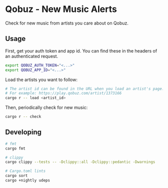 # Qobuz - New Music Alerts

Check for new music from artists you care about on Qobuz.

## Usage

First, get your auth token and app id. You can find these in the headers of an authenticated request.

```bash
export QOBUZ_AUTH_TOKEN="<...>"
export QOBUZ_APP_ID="<...>"
```

Load the artists you want to follow:

```bash
# The artist id can be found in the URL when you load an artist's page.
# For example: https://play.qobuz.com/artist/1373166
cargo r -- load <artist_id>
```

Then, periodically check for new music:

```bash
cargo r -- check
```

## Developing

```bash
# fmt
cargo fmt

# clippy
cargo clippy --tests -- -Dclippy::all -Dclippy::pedantic -Dwarnings

# Cargo.toml lints
cargo sort
cargo +nightly udeps
```
